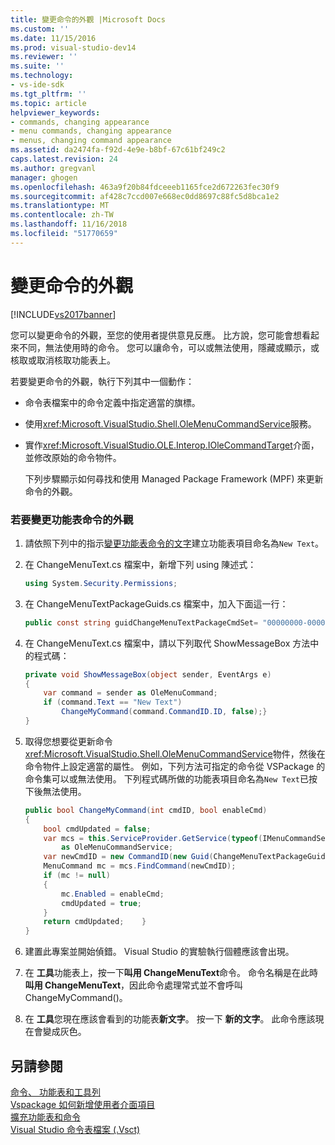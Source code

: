 ```yaml
---
title: 變更命令的外觀 |Microsoft Docs
ms.custom: ''
ms.date: 11/15/2016
ms.prod: visual-studio-dev14
ms.reviewer: ''
ms.suite: ''
ms.technology:
- vs-ide-sdk
ms.tgt_pltfrm: ''
ms.topic: article
helpviewer_keywords:
- commands, changing appearance
- menu commands, changing appearance
- menus, changing command appearance
ms.assetid: da2474fa-f92d-4e9e-b8bf-67c61bf249c2
caps.latest.revision: 24
ms.author: gregvanl
manager: ghogen
ms.openlocfilehash: 463a9f20b84fdceeeb1165fce2d672263fec30f9
ms.sourcegitcommit: af428c7ccd007e668ec0dd8697c88fc5d8bca1e2
ms.translationtype: MT
ms.contentlocale: zh-TW
ms.lasthandoff: 11/16/2018
ms.locfileid: "51770659"
---
```

# <a name="changing-the-appearance-of-a-command"></a>變更命令的外觀
[!INCLUDE[vs2017banner](../includes/vs2017banner.md)]

您可以變更命令的外觀，至您的使用者提供意見反應。 比方說，您可能會想看起來不同，無法使用時的命令。 您可以讓命令，可以或無法使用，隱藏或顯示，或核取或取消核取功能表上。  
  
 若要變更命令的外觀，執行下列其中一個動作：  
  
- 命令表檔案中的命令定義中指定適當的旗標。  
  
- 使用<xref:Microsoft.VisualStudio.Shell.OleMenuCommandService>服務。  
  
- 實作<xref:Microsoft.VisualStudio.OLE.Interop.IOleCommandTarget>介面，並修改原始的命令物件。  
  
  下列步驟顯示如何尋找和使用 Managed Package Framework (MPF) 來更新命令的外觀。  
  
### <a name="to-change-the-appearance-of-a-menu-command"></a>若要變更功能表命令的外觀  
  
1.  請依照下列中的指示[變更功能表命令的文字](../extensibility/changing-the-text-of-a-menu-command.md)建立功能表項目命名為`New Text`。  
  
2.  在 ChangeMenuText.cs 檔案中，新增下列 using 陳述式：  
  
    ```csharp  
    using System.Security.Permissions;  
    ```  
  
3.  在 ChangeMenuTextPackageGuids.cs 檔案中，加入下面這一行：  
  
    ```csharp  
    public const string guidChangeMenuTextPackageCmdSet= "00000000-0000-0000-0000-00000000";  // get the GUID from the .vsct file  
    ```  
  
4.  在 ChangeMenuText.cs 檔案中，請以下列取代 ShowMessageBox 方法中的程式碼：  
  
    ```csharp  
    private void ShowMessageBox(object sender, EventArgs e)  
    {  
        var command = sender as OleMenuCommand;  
        if (command.Text == "New Text")  
            ChangeMyCommand(command.CommandID.ID, false);}  
    }  
    ```  
  
5.  取得您想要從更新命令<xref:Microsoft.VisualStudio.Shell.OleMenuCommandService>物件，然後在命令物件上設定適當的屬性。 例如，下列方法可指定的命令從 VSPackage 的命令集可以或無法使用。 下列程式碼所做的功能表項目命名為`New Text`已按下後無法使用。  
  
    ```csharp  
    public bool ChangeMyCommand(int cmdID, bool enableCmd)  
    {  
        bool cmdUpdated = false;  
        var mcs = this.ServiceProvider.GetService(typeof(IMenuCommandService))  
            as OleMenuCommandService;  
        var newCmdID = new CommandID(new Guid(ChangeMenuTextPackageGuids.guidChangeMenuTextPackageCmdSet), cmdID);  
        MenuCommand mc = mcs.FindCommand(newCmdID);  
        if (mc != null)  
        {  
            mc.Enabled = enableCmd;  
            cmdUpdated = true;  
        }  
        return cmdUpdated;    }  
    }  
    ```  
  
6.  建置此專案並開始偵錯。 Visual Studio 的實驗執行個體應該會出現。  
  
7.  在 **工具**功能表上，按一下**叫用 ChangeMenuText**命令。 命令名稱是在此時**叫用 ChangeMenuText**，因此命令處理常式並不會呼叫 ChangeMyCommand()。  
  
8.  在 **工具**您現在應該會看到的功能表**新文字**。 按一下 **新的文字**。 此命令應該現在會變成灰色。  
  
## <a name="see-also"></a>另請參閱  
 [命令、 功能表和工具列](../extensibility/internals/commands-menus-and-toolbars.md)   
 [Vspackage 如何新增使用者介面項目](../extensibility/internals/how-vspackages-add-user-interface-elements.md)   
 [擴充功能表和命令](../extensibility/extending-menus-and-commands.md)   
 [Visual Studio 命令表檔案 (.Vsct)](../extensibility/internals/visual-studio-command-table-dot-vsct-files.md)

